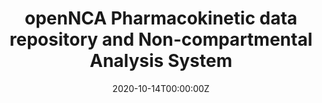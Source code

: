 ---
title: 'openNCA Pharmacokinetic data repository and Non-compartmental Analysis System'
authors:
- Thomas Tensfeldt
date: '2020-10-14T00:00:00Z'

# Schedule page publish date (NOT proceeding's date).
publishDate: '20001-01-01T00:00:00Z'

# proceeding type.
# Legend: 0 = Uncategorized; 1 = Talk, 2 = Keynote, 3 = Workshop
# To add more update publications_types.toml and en.yaml
proceeding_types: ['1']

# proceeding name and optional abbreviated proceeding name.
proceeding: Presented at 2020 Conference
proceeding_short: Presented at 2020 Conference

abstract: 

tags:
- Pfizer
featured: false

links:
url_slides: 'https://github.com/rinpharma/2020_presentations/tree/master/talks_folder/2020-Tensfeldt-OpenNCA.pptx'
url_video: 'https://youtu.be/Dw6HrBUdcmU'

---